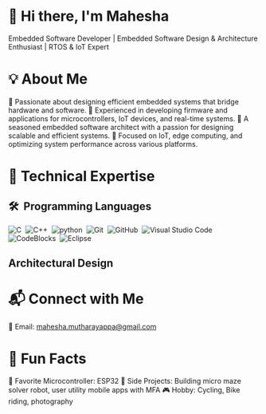 # 👋 Hi there, I'm Mahesha
Embedded Software Developer | Embedded Software Design & Architecture Enthusiast | RTOS & IoT Expert


# 💡 About Me
  🎯 Passionate about designing efficient embedded systems that bridge hardware and software.
  🔧 Experienced in developing firmware and applications for microcontrollers, IoT devices, and real-time systems.
  🚀 A seasoned embedded software architect with a passion for designing scalable and efficient systems.
  📡 Focused on IoT, edge computing, and optimizing system performance across various platforms.

# 🧰 Technical Expertise
## 🛠 &nbsp;Programming Languages
![C](https://img.shields.io/badge/-C-05122A?style=flat&logo=C)&nbsp;
![C++](https://img.shields.io/badge/-C++-05122A?style=flat&logo=C++&logoColor=563D7C)&nbsp;
![python](https://img.shields.io/badge/-Python-05122A?style=flat&logo=python)&nbsp;
![Git](https://img.shields.io/badge/-Git-05122A?style=flat&logo=git)&nbsp;
![GitHub](https://img.shields.io/badge/-GitHub-05122A?style=flat&logo=github)&nbsp;
![Visual Studio Code](https://img.shields.io/badge/-Visual%20Studio%20Code-05122A?style=flat&logo=visual-studio-code&logoColor=007ACC)&nbsp;
![CodeBlocks](https://img.shields.io/badge/-CodeBlocks%20-05122A?style=flat&logo=CodeBlocks)&nbsp;
![Eclipse](https://img.shields.io/badge/-Eclipse-05122A?style=flat&logo=Eclipse&logoColor=007ACC)&nbsp;

## Architectural Design

# 📬 Connect with Me
📧 Email: mahesha.mutharayappa@gmail.com
<!--
💼 LinkedIn: linkedin.com/in/yourusername
🌍 Website/Portfolio: www.yourwebsite.com
-->

# 📜 Fun Facts
🔌 Favorite Microcontroller: ESP32
🌟 Side Projects: Building micro maze solver robot, user utility mobile apps with MFA
🎮 Hobby: Cycling, Bike riding, photography

<!--
**Mahesha-M/Mahesha-M** is a ✨ _special_ ✨ repository because its `README.md` (this file) appears on your GitHub profile.

Here are some ideas to get you started:

- 🔭 I’m currently working on ...
- 🌱 I’m currently learning ...
- 👯 I’m looking to collaborate on ...
- 🤔 I’m looking for help with ...
- 💬 Ask me about ...
- 📫 How to reach me: ...
- 😄 Pronouns: ...
- ⚡ Fun fact: ...
-->
